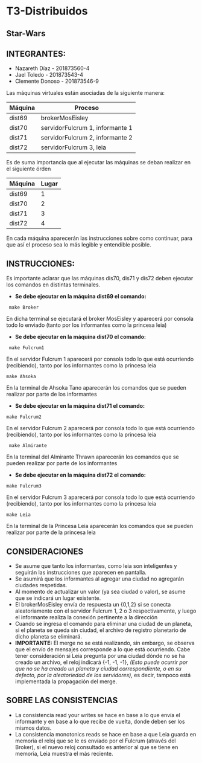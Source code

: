 # T3-Distribuidos
## Star-Wars

## INTEGRANTES:
- Nazareth Díaz - 201873560-4
- Jael Toledo - 201873543-4
- Clemente Donoso - 201873546-9

Las máquinas virtuales están asociadas de la siguiente manera:

|Máquina | Proceso |
| ----- | ----- |
| dist69 | brokerMosEisley |
| dist70 | servidorFulcrum 1, informante 1 |
| dist71 | servidorFulcrum 2, informante 2 |
| dist72 | servidorFulcrum 3, leia |

Es de suma importancia que al ejecutar las máquinas se deban realizar en el siguiente órden

|Máquina | Lugar |
| ----- | ----- |
| dist69 | 1 |
| dist70 | 2 |
| dist71 | 3 |
| dist72 | 4 |

En cada máquina aparecerán las instrucciones sobre como continuar, para que así el proceso sea lo más legible y entendible posible.

## INSTRUCCIONES:
Es importante aclarar que las máquinas dis70, dis71 y dis72 deben ejecutar los comandos en distintas terminales.
- **Se debe ejecutar en la máquina dist69 el comando:**

``` make Broker```

En dicha terminal se ejecutará el broker MosEisley y aparecerá por consola todo lo enviado (tanto por los informantes como la princesa leia)

- **Se debe ejecutar en la máquina dist70 el comando:**

``` make Fulcrum1``` 

En el servidor Fulcrum 1 aparecerá por consola todo lo que está ocurriendo (recibiendo), tanto por los informantes como la princesa leia

``` make Ahsoka ``` 

En la terminal de Ahsoka Tano aparecerán los comandos que se pueden realizar por parte de los informantes

- **Se debe ejecutar en la máquina dist71 el comando:**

``` make Fulcrum2 ``` 

En el servidor Fulcrum 2 aparecerá por consola todo lo que está ocurriendo (recibiendo), tanto por los informantes como la princesa leia

``` make Almirante``` 

En la terminal del Almirante Thrawn aparecerán los comandos que se pueden realizar por parte de los informantes

- **Se debe ejecutar en la máquina dist72 el comando:**

``` make Fulcrum3 ``` 

En el servidor Fulcrum 3 aparecerá por consola todo lo que está ocurriendo (recibiendo), tanto por los informantes como la princesa leia 

``` make Leia ``` 

En la terminal de la Princesa Leia aparecerán los comandos que se pueden realizar por parte de la princesa leia

## CONSIDERACIONES
- Se asume que tanto los informantes, como leia son inteligentes y seguirán las instrucciones que aparecen en pantalla.
- Se asumirá que los informantes al agregar una ciudad no agregarán ciudades respetidas.
- Al momento de actualizar un valor (ya sea ciudad o valor), se asume que se indicará un lugar existente.
- El brokerMosEisley envía de respuesta un {0,1,2} si se conecta aleatoriamente con el servidor Fulcrum 1, 2 o 3 respectivamente, y luego el informante realiza la conexión pertinente a la dirección
- Cuando se ingresa el comando para eliminar una ciudad de un planeta, si el planeta se queda sin ciudad, el archivo de registro planetario de dicho planeta se eliminará.
- **IMPORTANTE:** El merge no se está realizando, sin embargo, se observa que el envío de mensajes corresponde a lo que está ocurriendo. Cabe tener consideración si Leia pregunta por una ciudad dónde no se ha creado un archivo, el reloj indicará {-1, -1, -1}, *(Esto puede ocurrir por que no se ha creado un planeta y ciudad correspondiente, o en su defecto, por la aleatoriedad de los servidores)*, es decir, tampoco está implementada la propagación del merge.


## SOBRE LAS CONSISTENCIAS
- La consistencia read your writes se hace en base a lo que envía el informante y en base a lo que recibe de vuelta, donde deben ser los mismos datos.
- La consistencia monotonics reads se hace en base a que Leia guarda en memoria el reloj que se le es envíado por el Fulcrum (através del Broker), si el nuevo reloj consultado es anterior al que se tiene en memoria, Leia muestra el más reciente.